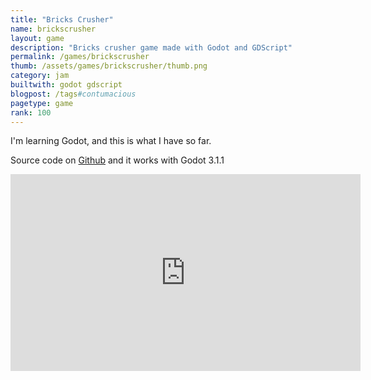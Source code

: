 ```yaml
---
title: "Bricks Crusher"
name: brickscrusher
layout: game
description: "Bricks crusher game made with Godot and GDScript"
permalink: /games/brickscrusher
thumb: /assets/games/brickscrusher/thumb.png
category: jam
builtwith: godot gdscript
blogpost: /tags#contumacious
pagetype: game
rank: 100
---
```


I'm learning Godot, and this is what I have so far.

Source code on [Github](https://github.com/opyate/ball_bricks_crusher_game) and it works with Godot 3.1.1

<iframe width="560" height="315" src="https://www.youtube.com/embed/4Mf1gAOiuMs" frameborder="0" allow="accelerometer; autoplay; encrypted-media; gyroscope; picture-in-picture" allowfullscreen></iframe>